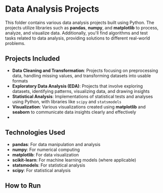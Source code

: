 # Data Analysis Projects

This folder contains various data analysis projects built using Python. The projects utilize libraries such as **pandas**, **numpy**, and **matplotlib** to process, analyze, and visualize data. Additionally, you'll find algorithms and test tasks related to data analysis, providing solutions to different real-world problems.

## Projects Included

- **Data Cleaning and Transformation**: Projects focusing on preprocessing data, handling missing values, and transforming datasets into usable formats
- **Exploratory Data Analysis (EDA)**: Projects that involve exploring datasets, identifying patterns, visualizing data, and drawing insights
- **Statistical Analysis**: Implementations of statistical tests and analyses using Python, with libraries like `scipy` and `statsmodels`
- **Visualization**: Various visualizations created using **matplotlib** and **seaborn** to communicate data insights clearly and effectively
- 
## Technologies Used

- **pandas**: For data manipulation and analysis
- **numpy**: For numerical computing
- **matplotlib**: For data visualization
- **scikit-learn**: For machine learning models (where applicable)
- **statsmodels**: For statistical analysis
- **scipy**: For statistical analysis

## How to Run

